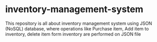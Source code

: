 # inventory-management-system
This repository is all about inventory management system using JSON (NoSQL) database, where operations like Purchase item, Add item to inventory, delete item form inventory are performed on JSON file
